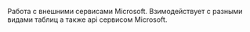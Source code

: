 Работа с внешними сервисами Microsoft. Взимодействует с разными видами таблиц а также api сервисом Microsoft.

